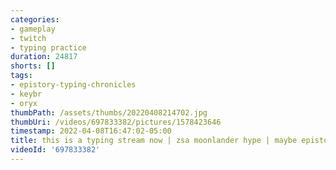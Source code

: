 ```yaml
---
categories:
- gameplay
- twitch
- typing practice
duration: 24817
shorts: []
tags:
- epistory-typing-chronicles
- keybr
- oryx
thumbPath: /assets/thumbs/20220408214702.jpg
thumbUri: /videos/697833382/pictures/1578423646
timestamp: 2022-04-08T16:47:02-05:00
title: this is a typing stream now | zsa moonlander hype | maybe epistory later
videoId: '697833382'
---
```

